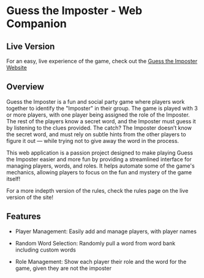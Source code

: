 # Guess the Imposter - Web Companion

## Live Version

For an easy, live experience of the game, check out the [Guess the Imposter Website](humza-d-ahmad.github.io/guess-the-imposter)

## Overview

Guess the Imposter is a fun and social party game where players work together to identify the "Imposter" in their group. The game is played with 3 or more players, with one player being assigned the role of the Imposter. The rest of the players know a secret word, and the Imposter must guess it by listening to the clues provided. The catch? The Imposter doesn’t know the secret word, and must rely on subtle hints from the other players to figure it out — while trying not to give away the word in the process.

This web application is a passion project designed to make playing Guess the Imposter easier and more fun by providing a streamlined interface for managing players, words, and roles. It helps automate some of the game's mechanics, allowing players to focus on the fun and mystery of the game itself!

For a more indepth version of the rules, check the rules page on the live version of the site!

## Features

- Player Management: Easily add and manage players, with player names

- Random Word Selection: Randomly pull a word from word bank including custom words

- Role Management: Show each player their role and the word for the game, given they are not the imposter
